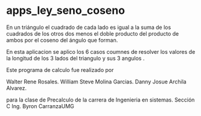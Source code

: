 # apps_ley_seno_coseno

En un triángulo el cuadrado de cada lado es igual a la suma de los cuadrados de los otros dos menos el doble producto del producto de ambos por el coseno del ángulo que forman.

En esta aplicacion se aplico los 6 casos coumnes de resolver los valores de la longitud de los 3 lados del triangulo 
y sus 3 angulos .

Este programa de calculo fue realizado por 

Walter Rene Rosales.
William Steve Molina Garcias. 
Danny Josue Archila Alvarez.

para la clase de Precalculo de la carrera de Ingenieria en sistemas.
Sección C 
Ing. Byron CarranzaUMG
